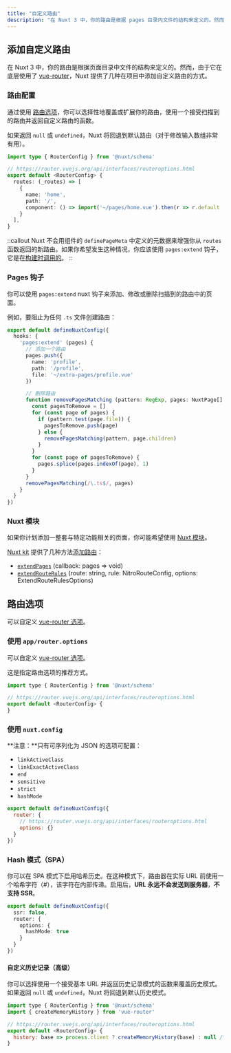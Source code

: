 ```yaml
---
title: "自定义路由"
description: "在 Nuxt 3 中，你的路由是根据 pages 目录内文件的结构来定义的。然而，由于它在内部使用了 vue-router，Nuxt 为你的项目提供了几种自定义路由的方式。"
---
```


## 添加自定义路由

在 Nuxt 3 中，你的路由是根据页面目录中文件的结构来定义的。然而，由于它在底层使用了 [vue-router](https://router.vuejs.org)，Nuxt 提供了几种在项目中添加自定义路由的方式。

### 路由配置

通过使用 [路由选项](/docs/guide/going-further/custom-routing#router-options)，你可以选择性地覆盖或扩展你的路由，使用一个接受扫描到的路由并返回自定义路由的函数。

如果返回 `null` 或 `undefined`，Nuxt 将回退到默认路由（对于修改输入数组非常有用）。

```ts [app/router.options.ts]
import type { RouterConfig } from '@nuxt/schema'

// https://router.vuejs.org/api/interfaces/routeroptions.html
export default <RouterConfig> {
  routes: (_routes) => [
    {
      name: 'home',
      path: '/',
      component: () => import('~/pages/home.vue').then(r => r.default || r)
    }
  ],
}
```

::callout
Nuxt 不会用组件的 `definePageMeta` 中定义的元数据来增强你从 `routes` 函数返回的新路由。如果你希望发生这种情况，你应该使用 `pages:extend` 钩子，它是在[构建时调用的](/docs/api/advanced/hooks#nuxt-hooks-build-time)。
::

### Pages 钩子

你可以使用 `pages:extend` nuxt 钩子来添加、修改或删除扫描到的路由中的页面。

例如，要阻止为任何 `.ts` 文件创建路由：

```ts [nuxt.config.ts]
export default defineNuxtConfig({
  hooks: {
    'pages:extend' (pages) {
      // 添加一个路由
      pages.push({
        name: 'profile',
        path: '/profile',
        file: '~/extra-pages/profile.vue'
      })

      // 删除路由
      function removePagesMatching (pattern: RegExp, pages: NuxtPage[] = []) {
        const pagesToRemove = []
        for (const page of pages) {
          if (pattern.test(page.file)) {
            pagesToRemove.push(page)
          } else {
            removePagesMatching(pattern, page.children)
          }
        }
        for (const page of pagesToRemove) {
          pages.splice(pages.indexOf(page), 1)
        }
      }
      removePagesMatching(/\.ts$/, pages)
    }
  }
})
```

### Nuxt 模块

如果你计划添加一整套与特定功能相关的页面，你可能希望使用 [Nuxt 模块](/modules)。

[Nuxt kit](/docs/guide/going-further/kit) 提供了几种方法[添加路由](/docs/api/kit/pages)：
- [`extendPages`](/docs/api/kit/pages#extendpages) (callback: pages => void)
- [`extendRouteRules`](/docs/api/kit/pages#extendrouterules) (route: string, rule: NitroRouteConfig, options: ExtendRouteRulesOptions)

## 路由选项

可以自定义 [vue-router 选项](https://router.vuejs.org/api/interfaces/routeroptions.html)。

### 使用 `app/router.options`

可以自定义 [vue-router 选项](https://router.vuejs.org/api/interfaces/routeroptions.html)。

这是指定路由选项的推荐方式。

```js [app/router.options.ts]
import type { RouterConfig } from '@nuxt/schema'

// https://router.vuejs.org/api/interfaces/routeroptions.html
export default <RouterConfig> {
}
```

### 使用 `nuxt.config`

**注意：**只有可序列化为 JSON 的选项可配置：

- `linkActiveClass`
- `linkExactActiveClass`
- `end`
- `sensitive`
- `strict`
- `hashMode`

```js [nuxt.config]
export default defineNuxtConfig({
  router: {
    // https://router.vuejs.org/api/interfaces/routeroptions.html
    options: {}
  }
})
```

### Hash 模式（SPA）

你可以在 SPA 模式下启用哈希历史。在这种模式下，路由器在实际 URL 前使用一个哈希字符（#），该字符在内部传递。启用后，**URL 永远不会发送到服务器**，**不支持 SSR**。

```ts [nuxt.config.ts]
export default defineNuxtConfig({
  ssr: false,
  router: {
    options: {
      hashMode: true
    }
  }
})
```

#### 自定义历史记录（高级）

你可以选择使用一个接受基本 URL 并返回历史记录模式的函数来覆盖历史模式。如果返回 `null` 或 `undefined`，Nuxt 将回退到默认历史模式。

```js [app/router.options.ts]
import type { RouterConfig } from '@nuxt/schema'
import { createMemoryHistory } from 'vue-router'

// https://router.vuejs.org/api/interfaces/routeroptions.html
export default <RouterConfig> {
  history: base => process.client ? createMemoryHistory(base) : null /* 默认 */
}
```
